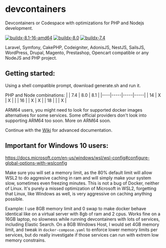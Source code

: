 # devcontainers
Devcontainers or Codespace with optimizations for PHP and Nodejs development.

[![buildx-8.1-16-amd64](https://github.com/madalinignisca/devcontainers/actions/workflows/buildx-bake-8.1-16-amd64.yml/badge.svg)](https://github.com/madalinignisca/devcontainers/actions/workflows/buildx-bake-8.1-16-amd64.yml) [![buildx-8.0](https://github.com/madalinignisca/devcontainers/actions/workflows/buildx-bake-8.0.yml/badge.svg)](https://github.com/madalinignisca/devcontainers/actions/workflows/buildx-bake-8.0.yml) [![buildx-7.4](https://github.com/madalinignisca/devcontainers/actions/workflows/buildx-bake-7.4.yml/badge.svg)](https://github.com/madalinignisca/devcontainers/actions/workflows/buildx-bake-7.4.yml)

Laravel, Symfony, CakePHP, Codeigniter, AdonisJS, NestJS, SailsJS, WordPress, Drupal, Magento,
Prestashop, Opencart compatible or any NodeJS and PHP project.

## Getting started:

Using a shell compatible prompt, download generate.sh and run it.

PHP and Node combinations:
|    | 7.4 | 8.0 | 8.1 |
|----|-----|-----|-----|
| 14 | X   | X   |     |
| 16 |     | X   | X   |
| 18 |     |     | X   |

ARM64 users, you might need to look for supported docker images alternatives for some services. Some official providers don't look into supporting ARM64 too soon.
More on ARM64 soon.

Continue with the [Wiki](https://github.com/madalinignisca/devcontainers/wiki) for advanced documentation.

## Important for Windows 10 users:

https://docs.microsoft.com/en-us/windows/wsl/wsl-config#configure-global-options-with-wslconfig

Make sure you will set a memory limit, as the 80% default limit will allow WSL2 to do aggresive caching in ram
and will simply make your system slow, sometimes even freezing minutes. This is not a bug of Docker, neither of
Linux. It's purely a missed optimization of Microsoft in WSL2, forgetting that Linux, like Windows as well, is
very aggressive on caching anything possible.

Example: I use 8GB memory limit and 0 swap to make docker behave identical like on a virtual server with 8gb of ram
and 2 cpus. Works fine on a 16GB laptop, no slowness while running devcontainers with lots of services, including
Elastic Search. On a 8GB Windows Host, I would set 4GB memory limit, and tweak in `docker-compose.yaml` to enforce
lower memory limits per services, but do really investigate if those services can run with extrem low memory constrains.
